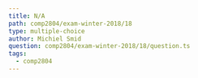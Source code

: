 ```yaml
---
title: N/A
path: comp2804/exam-winter-2018/18
type: multiple-choice
author: Michiel Smid
question: comp2804/exam-winter-2018/18/question.ts
tags:
  - comp2804
---
```

